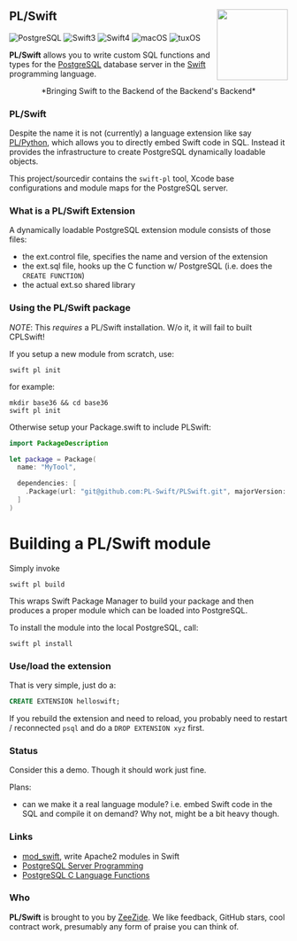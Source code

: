 <h2>PL/Swift
  <img src="http://zeezide.com/img/plswift.svg"
       align="right" width="128" height="128" />
</h2>

![PostgreSQL](https://img.shields.io/badge/postgresql-10-yellow.svg)
![Swift3](https://img.shields.io/badge/swift-3-blue.svg)
![Swift4](https://img.shields.io/badge/swift-4-blue.svg)
![macOS](https://img.shields.io/badge/os-macOS-green.svg?style=flat)
![tuxOS](https://img.shields.io/badge/os-tuxOS-green.svg?style=flat)


**PL/Swift** allows you to write custom SQL functions and types
for the
[PostgreSQL](https://www.postgresql.org) database server
in the 
[Swift](http://swift.org/)
programming language.

<center>*Bringing Swift to the Backend of the Backend's Backend*</center>

### PL/Swift

Despite the name it is not (currently) a language extension like say
[PL/Python](https://www.postgresql.org/docs/current/static/plpython.html),
which allows you to directly embed Swift code in SQL.
Instead it provides the infrastructure to create PostgreSQL
dynamically loadable objects.

This project/sourcedir contains the `swift-pl` tool,
Xcode base configurations and module maps for the PostgreSQL server.


### What is a PL/Swift Extension

A dynamically loadable PostgreSQL extension module consists of those files:

- the ext.control file, specifies the name and version of the extension
- the ext.sql file, hooks up the C function w/ PostgreSQL
  (i.e. does the `CREATE FUNCTION`)
- the actual ext.so shared library


### Using the PL/Swift package

*NOTE*: This *requires* a PL/Swift installation. W/o it, it will
        fail to built CPLSwift!

If you setup a new module from scratch, use:

    swift pl init
    
for example:

    mkdir base36 && cd base36
    swift pl init

Otherwise setup your Package.swift to include PLSwift:

```Swift
import PackageDescription

let package = Package(
  name: "MyTool",

  dependencies: [
    .Package(url: "git@github.com:PL-Swift/PLSwift.git", majorVersion: 0),
  ]
)
```


# Building a PL/Swift module

Simply invoke

    swift pl build

This wraps Swift Package Manager to build your package
and then produces a proper module which can be loaded
into PostgreSQL.

To install the module into the local PostgreSQL, call:

    swift pl install


### Use/load the extension

That is very simple, just do a:

```sql
CREATE EXTENSION helloswift;
```

If you rebuild the extension and need to reload, you probably need to
restart / reconnected
`psql` and do a `DROP EXTENSION xyz` first.


### Status

Consider this a demo. Though it should work just fine.

Plans:

- can we make it a real language module? i.e. embed Swift code in the
  SQL and compile it on demand? Why not, might be a bit heavy though.

### Links

- [mod_swift](http://mod-swift.org/), write Apache2 modules in Swift
- [PostgreSQL Server Programming](https://www.postgresql.org/docs/current/static/server-programming.html)
- [PostgreSQL C Language Functions](https://www.postgresql.org/docs/current/static/xfunc-c.html)

### Who

**PL/Swift** is brought to you by
[ZeeZide](http://zeezide.de).
We like feedback, GitHub stars, cool contract work,
presumably any form of praise you can think of.
